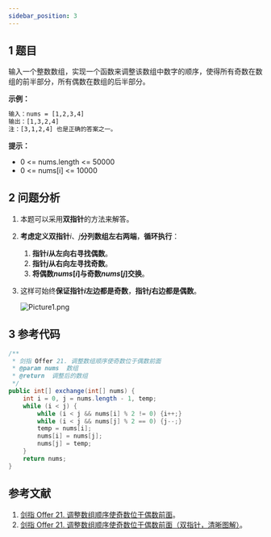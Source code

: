 ```yaml
---
sidebar_position: 3
---
```


## 1 题目

输入一个整数数组，实现一个函数来调整该数组中数字的顺序，使得所有奇数在数组的前半部分，所有偶数在数组的后半部分。

**示例：**

```txt
输入：nums = [1,2,3,4]
输出：[1,3,2,4]
注：[3,1,2,4] 也是正确的答案之一。
```

**提示：**

* 0 <= nums.length <= 50000
* 0 <= nums[i] <= 10000

## 2 问题分析

1. 本题可以采用**双指针**的方法来解答。
2. **考虑定义双指针**$i$、$j$**分列数组左右两端**，**循环执行**：

   1. **指针$i$从左向右寻找偶数**。
   2. **指针$j$从右向左寻找奇数**。
   3. **将偶数$nums[i]$与奇数$nums[j]$交换**。
3. 这样可始终**保证指针$i$左边都是奇数**，**指针$j$右边都是偶数**。

   ![Picture1.png](https://ricear.com/media/202201/2022-01-15_1513560.3786184599326553.png)

## 3 参考代码

```java
/**
 * 剑指 Offer 21. 调整数组顺序使奇数位于偶数前面
 * @param nums  数组
 * @return  调整后的数组
 */
public int[] exchange(int[] nums) {
    int i = 0, j = nums.length - 1, temp;
    while (i < j) {
        while (i < j && nums[i] % 2 != 0) {i++;}
        while (i < j && nums[j] % 2 == 0) {j--;}
        temp = nums[i];
        nums[i] = nums[j];
        nums[j] = temp;
    }
    return nums;
}
```

## 参考文献

1. [剑指 Offer 21. 调整数组顺序使奇数位于偶数前面](https://leetcode-cn.com/problems/diao-zheng-shu-zu-shun-xu-shi-qi-shu-wei-yu-ou-shu-qian-mian-lcof)。
2. [剑指 Offer 21. 调整数组顺序使奇数位于偶数前面（双指针，清晰图解）](https://leetcode-cn.com/problems/diao-zheng-shu-zu-shun-xu-shi-qi-shu-wei-yu-ou-shu-qian-mian-lcof/solution/mian-shi-ti-21-diao-zheng-shu-zu-shun-xu-shi-qi-4)。
